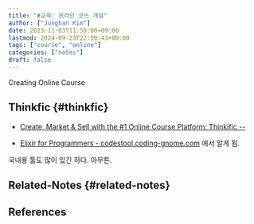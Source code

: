 ```yaml
---
title: "#교육: 온라인 코스 개설"
author: ["Junghan Kim"]
date: 2023-11-03T11:58:00+09:00
lastmod: 2024-09-23T22:50:43+09:00
tags: ["course", "online"]
categories: ["notes"]
draft: false
---
```


Creating Online Course


## Thinkfic {#thinkfic}

-   [Create, Market &amp; Sell with the #1 Online Course Platform: Thinkific --](https://www.thinkific.com/)

-   [Elixir for Programmers - codestool.coding-gnome.com](https://codestool.coding-gnome.com/courses/elixir-for-programmers-2) 에서 알게 됨.

국내용 툴도 많이 있긴 하다. 아무튼.


## Related-Notes {#related-notes}

## References

<style>.csl-entry{text-indent: -1.5em; margin-left: 1.5em;}</style><div class="csl-bib-body">
</div>
